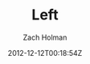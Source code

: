 ---
title: "Left"
github: https://github.com/holman/left
demo: http://zachholman.com/left/
author: Zach Holman

ssg:
  - Jekyll
cms:
  - No Cms
date: 2012-12-12T00:18:54Z
github_branch: gh-pages
---